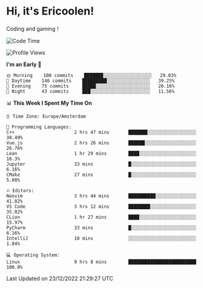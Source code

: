 # Hi, it's Ericoolen!
Coding and gaming！

<!--START_SECTION:waka-->
![Code Time](http://img.shields.io/badge/Code%20Time-590%20hrs%2011%20mins-blue)

![Profile Views](http://img.shields.io/badge/Profile%20Views-4-blue)

**I'm an Early 🐤** 

```text
🌞 Morning    108 commits    ███████░░░░░░░░░░░░░░░░░░   29.03% 
🌆 Daytime    146 commits    █████████░░░░░░░░░░░░░░░░   39.25% 
🌃 Evening    75 commits     █████░░░░░░░░░░░░░░░░░░░░   20.16% 
🌙 Night      43 commits     ███░░░░░░░░░░░░░░░░░░░░░░   11.56%

```


📊 **This Week I Spent My Time On** 

```text
⌚︎ Time Zone: Europe/Amsterdam

💬 Programming Languages: 
C++                      2 hrs 47 mins       ███████░░░░░░░░░░░░░░░░░░   30.49% 
Vue.js                   2 hrs 26 mins       ██████░░░░░░░░░░░░░░░░░░░   26.76% 
Lean                     1 hr 29 mins        ████░░░░░░░░░░░░░░░░░░░░░   16.3% 
Jupyter                  33 mins             █░░░░░░░░░░░░░░░░░░░░░░░░   6.16% 
CMake                    27 mins             █░░░░░░░░░░░░░░░░░░░░░░░░   5.08%

🔥 Editors: 
Neovim                   3 hrs 44 mins       ██████████░░░░░░░░░░░░░░░   41.02% 
VS Code                  3 hrs 12 mins       ████████░░░░░░░░░░░░░░░░░   35.02% 
CLion                    1 hr 27 mins        ████░░░░░░░░░░░░░░░░░░░░░   15.97% 
PyCharm                  33 mins             █░░░░░░░░░░░░░░░░░░░░░░░░   6.16% 
IntelliJ                 10 mins             ░░░░░░░░░░░░░░░░░░░░░░░░░   1.84%

💻 Operating System: 
Linux                    9 hrs 8 mins        █████████████████████████   100.0%

```


 Last Updated on 23/12/2022 21:29:27 UTC
<!--END_SECTION:waka-->


